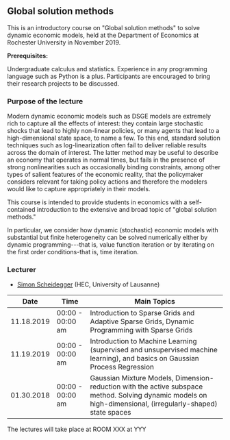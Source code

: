 ## Global solution methods

This is an introductory course on "Global solution methods" to solve dynamic economic models, held at the 
Department of Economics at Rochester University in November 2019.


**Prerequisites:** 

Undergraduate calculus and statistics. Experience 
in any programming language such as Python is a plus. Participants are encouraged to bring their research projects to be discussed.

### Purpose of the lecture

Modern dynamic economic models such as DSGE models are extremely rich to capture all the effects of interest: they contain large stochastic shocks that lead to highly non-linear policies, or many agents that lead to a high-dimensional state space, to name a few. To this end, standard solution techniques such as log-linearization often fail to deliver reliable results across the domain of interest. The latter method may be useful to describe an economy that operates in normal times, but fails in the presence of strong nonlinearities such as occasionally binding constraints, among other types of salient features of the economic reality, that the policymaker considers relevant for taking policy actions and therefore the modelers would like to capture appropriately in their models.

This course is intended to provide students in economics with a self-contained introduction to the extensive and broad topic of "global solution methods."

In particular, we consider how dynamic (stochastic) economic models with substantial 
but finite heterogeneity can be solved numerically either by dynamic programming---that is, 
value function iteration or by iterating on the first order conditions-that is, time iteration.


### Lecturer
* [Simon Scheidegger](https://sites.google.com/site/simonscheidegger/) (HEC, University of Lausanne)


**Date** | **Time** | **Main Topics** 
-----|------|------
11.18.2019 | 00:00 - 00:00 am | Introduction to Sparse Grids and Adaptive Sparse Grids, Dynamic Programming with Sparse Grids
11.19.2019 | 00:00 - 00:00 am | Introduction to Machine Learning (supervised and unsupervised machine learning), and basics on Gaussian Process Regression
01.30.2018 | 00:00 - 00:00 am | Gaussian Mixture Models, Dimension-reduction with the active subspace method. Solving dynamic models on high-dimensional, (irregularly-shaped) state spaces

The lectures will take place at ROOM XXX at YYY





